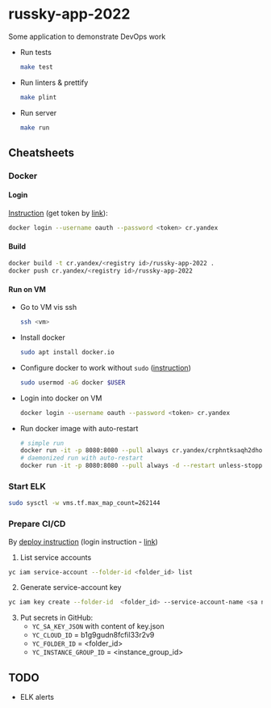 # russky-app-2022

Some application to demonstrate DevOps work

* Run tests
    ```bash
    make test
    ```
* Run linters & prettify
    ```bash
    make plint
    ```
* Run server
    ```bash
    make run
    ```

## Cheatsheets

### Docker

#### Login

[Instruction](https://cloud.yandex.ru/docs/container-registry/operations/authentication) (get token
by [link](https://oauth.yandex.ru/authorize?response_type=token&client_id=1a6990aa636648e9b2ef855fa7bec2fb)):

```bash
docker login --username oauth --password <token> cr.yandex
```

#### Build

```bash
docker build -t cr.yandex/<registry id>/russky-app-2022 .
docker push cr.yandex/<registry id>/russky-app-2022
```

#### Run on VM

* Go to VM vis ssh
  ```bash
  ssh <vm>
  ```
* Install docker
  ```bash
  sudo apt install docker.io
  ```
* Configure docker to work without `sudo` ([instruction](https://docs.docker.com/engine/install/linux-postinstall/))
  ```bash
  sudo usermod -aG docker $USER
  ```
* Login into docker on VM
  ```bash
  docker login --username oauth --password <token> cr.yandex
  ```
* Run docker image with auto-restart
  ```bash
  # simple run
  docker run -it -p 8080:8080 --pull always cr.yandex/crphntksaqh2dho7ale3/russky-app-2022
  # daemonized run with auto-restart
  docker run -it -p 8080:8080 --pull always -d --restart unless-stopped cr.yandex/crphntksaqh2dho7ale3/russky-app-2022
  ```

### Start ELK

```bash
sudo sysctl -w vms.tf.max_map_count=262144
```

### Prepare CI/CD

By [deploy instruction](https://cloud.yandex.ru/docs/cos/tutorials/vm-update) (login instruction - [link](https://cloud.yandex.ru/docs/cli/quickstart))

1. List service accounts
  ```bash
  yc iam service-account --folder-id <folder_id> list
  ```
2. Generate service-account key
  ```bash
  yc iam key create --folder-id  <folder_id> --service-account-name <sa name> --output key.json
  ```
3. Put secrets in GitHub:
   * `YC_SA_KEY_JSON` with content of key.json
   * `YC_CLOUD_ID` = b1g9gudn8fcfil33r2v9
   * `YC_FOLDER_ID` = <folder_id>
   * `YC_INSTANCE_GROUP_ID` = <instance_group_id>

## TODO

* ELK alerts